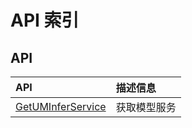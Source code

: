 # API 索引

## API

| API | 描述信息 |
|:---|:---|
|[GetUMInferService](api/uai-modelverse-api/get_um_infer_service)|获取模型服务|
